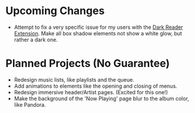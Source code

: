 # Upcoming Changes

- Attempt to fix a very specific issue for my users with the [Dark Reader Extension](https://chrome.google.com/webstore/detail/dark-reader/eimadpbcbfnmbkopoojfekhnkhdbieeh). Make all box shadow elements not show a white glow, but rather a dark one.

# Planned Projects (No Guarantee)

- Redesign music lists, like playlists and the queue.
- Add animations to elements like the opening and closing of menus.
- Redesign immersive header/Artist pages. (Excited for this one!)
- Make the background of the 'Now Playing' page blur to the album color, like Pandora.
